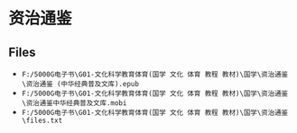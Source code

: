 # 资治通鉴

## Files

- `F:/5000G电子书\G01-文化科学教育体育(国学 文化 体育 教程 教材)\国学\资治通鉴\资治通鉴 (中华经典普及文库).epub`
- `F:/5000G电子书\G01-文化科学教育体育(国学 文化 体育 教程 教材)\国学\资治通鉴\资治通鉴中华经典普及文库.mobi`
- `F:/5000G电子书\G01-文化科学教育体育(国学 文化 体育 教程 教材)\国学\资治通鉴\files.txt`
